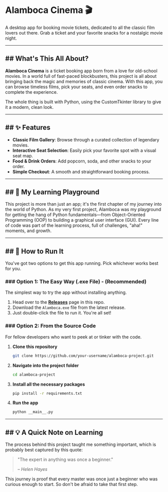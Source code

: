 # Alamboca Cinema 🎬

A desktop app for booking movie tickets, dedicated to all the classic film lovers out there. Grab a ticket and your favorite snacks for a nostalgic movie night.

-----

## \#\# What's This All About?

**Alamboca Cinema** is a ticket booking app born from a love for old-school movies. In a world full of fast-paced blockbusters, this project is all about bringing back the magic and memories of classic cinema. With this app, you can browse timeless films, pick your seats, and even order snacks to complete the experience.

The whole thing is built with Python, using the CustomTkinter library to give it a modern, clean look.

-----

## \#\# ✨ Features

  * **Classic Film Gallery**: Browse through a curated collection of legendary movies.
  * **Interactive Seat Selection**: Easily pick your favorite spot with a visual seat map.
  * **Food & Drink Orders**: Add popcorn, soda, and other snacks to your order.
  * **Simple Checkout**: A smooth and straightforward booking process.

-----

## \#\# 🌱 My Learning Playground

This project is more than just an app; it's the first chapter of my journey into the world of Python. As my very first project, Alamboca was my playground for getting the hang of Python fundamentals—from Object-Oriented Programming (OOP) to building a graphical user interface (GUI). Every line of code was part of the learning process, full of challenges, "aha\!" moments, and growth.

-----

## \#\# 🔧 How to Run It

You've got two options to get this app running. Pick whichever works best for you.

### \#\#\# Option 1: The Easy Way (.exe File) - (Recommended)

The simplest way to try the app without installing anything.

1.  Head over to the **[Releases](https://www.google.com/search?q=https://github.com/your-username/your-repo/releases)** page in this repo.
2.  Download the `Alamboca.exe` file from the latest release.
3.  Just double-click the file to run it. You're all set\!

### \#\#\# Option 2: From the Source Code

For fellow developers who want to peek at or tinker with the code.

1.  **Clone this repository**

    ```sh
    git clone https://github.com/your-username/alamboca-project.git
    ```

2.  **Navigate into the project folder**

    ```sh
    cd alamboca-project
    ```

3.  **Install all the necessary packages**

    ```sh
    pip install -r requirements.txt
    ```

4.  **Run the app**

    ```sh
    python __main__.py
    ```

-----

## \#\# 💡 A Quick Note on Learning

The process behind this project taught me something important, which is probably best captured by this quote:

> "The expert in anything was once a beginner."
>
> – *Helen Hayes*

This journey is proof that every master was once just a beginner who was curious enough to start. So don't be afraid to take that first step.
